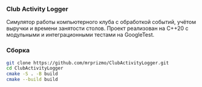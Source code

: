 ### Club Activity Logger
Симулятор работы компьютерного клуба с обработкой событий, учётом выручки и времени занятости столов.
Проект реализован на C++20 с модульными и интеграционными тестами на GoogleTest.

### Сборка
```bash
git clone https://github.com/mrprizmo/ClubActivityLogger.git
cd ClubActivityLogger
cmake -S . -B build
cmake --build build
```
